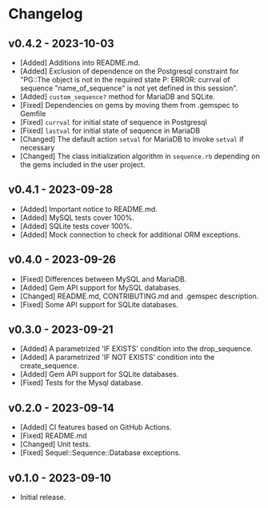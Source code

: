 # Changelog

<!--
Prefix your message with one of the following:

- [Added] for new features.
- [Changed] for changes in existing functionality.
- [Deprecated] for soon-to-be removed features.
- [Removed] for now removed features.
- [Fixed] for any bug fixes.
- [Security] in case of vulnerabilities.
-->

## v0.4.2 - 2023-10-03

- [Added] Additions into README.md.
- [Added] Exclusion of dependence on the Postgresql constraint for "PG::The object is not in the required state P: ERROR:  currval of sequence "name_of_sequence" is not yet defined in this session".
- [Added] `custom_sequence?` method for MariaDB and SQLite.
- [Fixed] Dependencies on gems by moving them from .gemspec to Gemfile
- [Fixed] `currval` for initial state of sequence in Postgresql
- [Fixed] `lastval` for initial state of sequence in MariaDB
- [Changed] The default action `setval` for MariaDB to invoke `setval` if necessary
- [Changed] The class initialization algorithm in `sequence.rb` depending on the gems included in the user project.

## v0.4.1 - 2023-09-28

- [Added] Important notice to README.md.
- [Added] MySQL tests cover 100%.
- [Added] SQLite tests cover 100%.
- [Added] Mock connection to check for additional ORM exceptions.

## v0.4.0 - 2023-09-26

- [Fixed] Differences between MySQL and MariaDB.
- [Added] Gem API support for MySQL databases.
- [Changed] README.md, CONTRIBUTING.md and .gemspec description.
- [Fixed] Some API support for SQLite databases.

## v0.3.0 - 2023-09-21

- [Added] A parametrized 'IF EXISTS' condition into the drop_sequence.
- [Added] A parametrized 'IF NOT EXISTS' condition into the create_sequence.
- [Added] Gem API support for SQLite databases.
- [Fixed] Tests for the Mysql database.

## v0.2.0 - 2023-09-14

- [Added] CI features based on GitHub Actions.
- [Fixed] README.md
- [Changed] Unit tests.
- [Fixed] Sequel::Sequence::Database exceptions.

## v0.1.0 - 2023-09-10

- Initial release.

